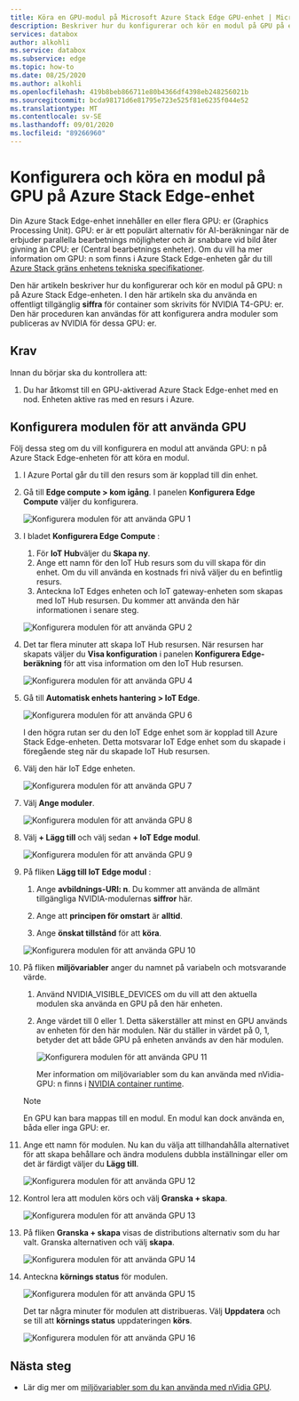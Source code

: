 ```yaml
---
title: Köra en GPU-modul på Microsoft Azure Stack Edge GPU-enhet | Microsoft Docs
description: Beskriver hur du konfigurerar och kör en modul på GPU på en Azure Stack Edge-enhet via Azure Portal.
services: databox
author: alkohli
ms.service: databox
ms.subservice: edge
ms.topic: how-to
ms.date: 08/25/2020
ms.author: alkohli
ms.openlocfilehash: 419b8beb866711e80b4366df4398eb248256021b
ms.sourcegitcommit: bcda98171d6e81795e723e525f81e6235f044e52
ms.translationtype: MT
ms.contentlocale: sv-SE
ms.lasthandoff: 09/01/2020
ms.locfileid: "89266960"
---
```

# <a name="configure-and-run-a-module-on-gpu-on-azure-stack-edge-device"></a>Konfigurera och köra en modul på GPU på Azure Stack Edge-enhet

Din Azure Stack Edge-enhet innehåller en eller flera GPU: er (Graphics Processing Unit). GPU: er är ett populärt alternativ för AI-beräkningar när de erbjuder parallella bearbetnings möjligheter och är snabbare vid bild åter givning än CPU: er (Central bearbetnings enheter). Om du vill ha mer information om GPU: n som finns i Azure Stack Edge-enheten går du till [Azure Stack gräns enhetens tekniska specifikationer](azure-stack-edge-gpu-technical-specifications-compliance.md).

Den här artikeln beskriver hur du konfigurerar och kör en modul på GPU: n på Azure Stack Edge-enheten. I den här artikeln ska du använda en offentligt tillgänglig **siffra** för container som skrivits för NVIDIA T4-GPU: er. Den här proceduren kan användas för att konfigurera andra moduler som publiceras av NVIDIA för dessa GPU: er.


## <a name="prerequisites"></a>Krav

Innan du börjar ska du kontrollera att:

1. Du har åtkomst till en GPU-aktiverad Azure Stack Edge-enhet med en nod. Enheten aktive ras med en resurs i Azure.  

## <a name="configure-module-to-use-gpu"></a>Konfigurera modulen för att använda GPU

Följ dessa steg om du vill konfigurera en modul att använda GPU: n på Azure Stack Edge-enheten för att köra en modul.

1. I Azure Portal går du till den resurs som är kopplad till din enhet. 

2. Gå till **Edge compute > kom igång**. I panelen **Konfigurera Edge Compute** väljer du konfigurera.

    ![Konfigurera modulen för att använda GPU 1](media/azure-stack-edge-j-series-configure-gpu-modules/configure-compute-1.png)

3. I bladet **Konfigurera Edge Compute** :

    1. För **IoT Hub**väljer du **Skapa ny**.
    2. Ange ett namn för den IoT Hub resurs som du vill skapa för din enhet. Om du vill använda en kostnads fri nivå väljer du en befintlig resurs. 
    3. Anteckna IoT Edges enheten och IoT gateway-enheten som skapas med IoT Hub resursen. Du kommer att använda den här informationen i senare steg.

    ![Konfigurera modulen för att använda GPU 2](media/azure-stack-edge-j-series-configure-gpu-modules/configure-compute-2.png)

4. Det tar flera minuter att skapa IoT Hub resursen. När resursen har skapats väljer du **Visa konfiguration** i panelen **Konfigurera Edge-beräkning** för att visa information om den IoT Hub resursen.

    ![Konfigurera modulen för att använda GPU 4](media/azure-stack-edge-j-series-configure-gpu-modules/configure-compute-4.png)

5. Gå till **Automatisk enhets hantering > IoT Edge**.

    ![Konfigurera modulen för att använda GPU 6](media/azure-stack-edge-j-series-configure-gpu-modules/configure-gpu-2.png)

    I den högra rutan ser du den IoT Edge enhet som är kopplad till Azure Stack Edge-enheten. Detta motsvarar IoT Edge enhet som du skapade i föregående steg när du skapade IoT Hub resursen. 
    
6. Välj den här IoT Edge enheten.

   ![Konfigurera modulen för att använda GPU 7](media/azure-stack-edge-j-series-configure-gpu-modules/configure-gpu-3.png)

7.  Välj **Ange moduler**.

    ![Konfigurera modulen för att använda GPU 8](media/azure-stack-edge-j-series-configure-gpu-modules/configure-gpu-4.png)

8. Välj **+ Lägg till** och välj sedan **+ IoT Edge modul**. 

    ![Konfigurera modulen för att använda GPU 9](media/azure-stack-edge-j-series-configure-gpu-modules/configure-gpu-5.png)

9. På fliken **Lägg till IoT Edge modul** :

    1. Ange **avbildnings-URI: n**. Du kommer att använda de allmänt tillgängliga NVIDIA-modulernas **siffror** här. 
    
    2. Ange att **principen för omstart** är **alltid**.
    
    3. Ange **önskat tillstånd** för att **köra**.
    
    ![Konfigurera modulen för att använda GPU 10](media/azure-stack-edge-j-series-configure-gpu-modules/configure-gpu-6.png)

10. På fliken **miljövariabler** anger du namnet på variabeln och motsvarande värde. 

    1. Använd NVIDIA_VISIBLE_DEVICES om du vill att den aktuella modulen ska använda en GPU på den här enheten. 

    2. Ange värdet till 0 eller 1. Detta säkerställer att minst en GPU används av enheten för den här modulen. När du ställer in värdet på 0, 1, betyder det att både GPU på enheten används av den här modulen.

        ![Konfigurera modulen för att använda GPU 11](media/azure-stack-edge-j-series-configure-gpu-modules/configure-gpu-7.png)

        Mer information om miljövariabler som du kan använda med nVidia-GPU: n finns i [NVIDIA container runtime](https://github.com/NVIDIA/nvidia-container-runtime#environment-variables-oci-spec).

    > [!NOTE]
    > En GPU kan bara mappas till en modul. En modul kan dock använda en, båda eller inga GPU: er. 

11. Ange ett namn för modulen. Nu kan du välja att tillhandahålla alternativet för att skapa behållare och ändra modulens dubbla inställningar eller om det är färdigt väljer du **Lägg till**. 

    ![Konfigurera modulen för att använda GPU 12](media/azure-stack-edge-j-series-configure-gpu-modules/configure-gpu-8.png)

12. Kontrol lera att modulen körs och välj **Granska + skapa**.    

    ![Konfigurera modulen för att använda GPU 13](media/azure-stack-edge-j-series-configure-gpu-modules/configure-gpu-9.png)

13. På fliken **Granska + skapa** visas de distributions alternativ som du har valt. Granska alternativen och välj **skapa**.
    
    ![Konfigurera modulen för att använda GPU 14](media/azure-stack-edge-j-series-configure-gpu-modules/configure-gpu-10.png)

14. Anteckna **körnings status** för modulen. 
    
    ![Konfigurera modulen för att använda GPU 15](media/azure-stack-edge-j-series-configure-gpu-modules/configure-gpu-11.png)

    Det tar några minuter för modulen att distribueras. Välj **Uppdatera** och se till att **körnings status** uppdateringen **körs**.

    ![Konfigurera modulen för att använda GPU 16](media/azure-stack-edge-j-series-configure-gpu-modules/configure-gpu-12.png)


## <a name="next-steps"></a>Nästa steg

- Lär dig mer om [miljövariabler som du kan använda med nVidia GPU](https://github.com/NVIDIA/nvidia-container-runtime#environment-variables-oci-spec).
